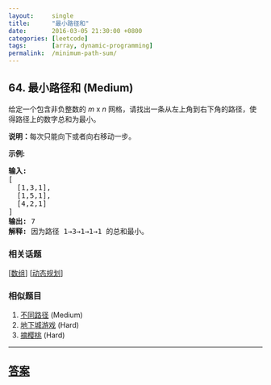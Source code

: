 ```yaml
---
layout:     single
title:      "最小路径和"
date:       2016-03-05 21:30:00 +0800
categories: [leetcode]
tags:       [array, dynamic-programming]
permalink:  /minimum-path-sum/
---
```


## 64. 最小路径和 (Medium)

<p>给定一个包含非负整数的 <em>m</em>&nbsp;x&nbsp;<em>n</em>&nbsp;网格，请找出一条从左上角到右下角的路径，使得路径上的数字总和为最小。</p>

<p><strong>说明：</strong>每次只能向下或者向右移动一步。</p>

<p><strong>示例:</strong></p>

<pre><strong>输入:</strong>
[
&nbsp; [1,3,1],
  [1,5,1],
  [4,2,1]
]
<strong>输出:</strong> 7
<strong>解释:</strong> 因为路径 1&rarr;3&rarr;1&rarr;1&rarr;1 的总和最小。
</pre>

### 相关话题
  [[数组](https://github.com/openset/leetcode/tree/master/tag/array/README.md)]
  [[动态规划](https://github.com/openset/leetcode/tree/master/tag/dynamic-programming/README.md)]

### 相似题目
  1. [不同路径](/unique-paths) (Medium)
  1. [地下城游戏](/dungeon-game) (Hard)
  1. [摘樱桃](/cherry-pickup) (Hard)

---

## [答案](https://github.com/openset/leetcode/tree/master/problems/minimum-path-sum)
